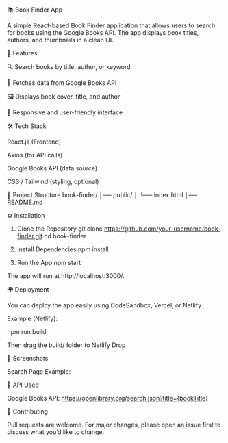 📚 Book Finder App

A simple React-based Book Finder application that allows users to search for books using the Google Books API. The app displays book titles, authors, and thumbnails in a clean UI.

🚀 Features

🔍 Search books by title, author, or keyword

📖 Fetches data from Google Books API

🖼️ Displays book cover, title, and author

📱 Responsive and user-friendly interface

🛠️ Tech Stack

React.js (Frontend)

Axios (for API calls)

Google Books API (data source)

CSS / Tailwind (styling, optional)

📂 Project Structure
book-finder/
│── public/
│    └── index.html
│── README.md

⚙️ Installation
1. Clone the Repository
git clone https://github.com/your-username/book-finder.git
cd book-finder

2. Install Dependencies
npm install

3. Run the App
npm start


The app will run at http://localhost:3000/.

🌍 Deployment

You can deploy the app easily using CodeSandbox, Vercel, or Netlify.

Example (Netlify):

npm run build


Then drag the build/ folder to Netlify Drop


📸 Screenshots

Search Page Example:

📌 API Used

Google Books API: https://openlibrary.org/search.json?title={bookTitle}

🤝 Contributing

Pull requests are welcome. For major changes, please open an issue first to discuss what you’d like to change.
